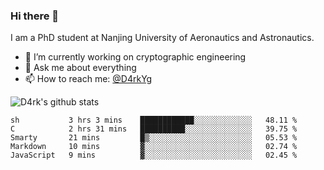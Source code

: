 ### Hi there 👋

I am a PhD student at Nanjing University of Aeronautics and Astronautics.

- 🔭 I’m currently working on cryptographic engineering
- 💬 Ask me about everything
- 📫 How to reach me: [@D4rkYg](https://twitter.com/D4rkYg)

![D4rk's github stats](https://github-readme-stats.vercel.app/api?username=dd4rk&show_icons=true&title_color=fff&icon_color=79ff97&text_color=9f9f9f&bg_color=151515)

<!--START_SECTION:waka-->
```text
sh           3 hrs 3 mins    ████████████░░░░░░░░░░░░░   48.11 % 
C            2 hrs 31 mins   ██████████░░░░░░░░░░░░░░░   39.75 % 
Smarty       21 mins         █▒░░░░░░░░░░░░░░░░░░░░░░░   05.53 % 
Markdown     10 mins         ▓░░░░░░░░░░░░░░░░░░░░░░░░   02.74 % 
JavaScript   9 mins          ▓░░░░░░░░░░░░░░░░░░░░░░░░   02.45 % 
```
<!--END_SECTION:waka-->
